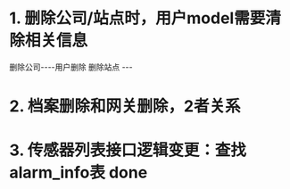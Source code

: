 # 1. 删除公司/站点时，用户model需要清除相关信息
删除公司----用户删除
删除站点 --- 
# 2. 档案删除和网关删除，2者关系
# 3. 传感器列表接口逻辑变更：查找alarm_info表    done